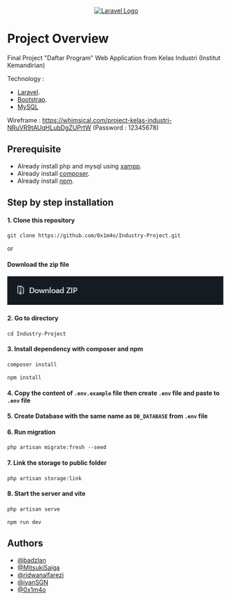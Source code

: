 <p align="center"><a href="https://laravel.com" target="_blank"><img src="https://raw.githubusercontent.com/laravel/art/master/logo-lockup/5%20SVG/2%20CMYK/1%20Full%20Color/laravel-logolockup-cmyk-red.svg" width="400" alt="Laravel Logo"></a></p>

# Project Overview
Final Project "Daftar Program" Web Application from Kelas Industri (Institut Kemandirian)

Technology :
- [Laravel](https://laravel.com/).
- [Bootstrap](https://getbootstrap.com/).
- [MySQL](https://www.mysql.com/)

Wireframe : https://whimsical.com/project-kelas-industri-NRuVR9tAUqHLubDgZUPrtW (Password : 12345678)

## Prerequisite
- Already install php and mysql using [xampp](https://www.apachefriends.org/download.html).
- Already install [composer](https://getcomposer.org/download/).
- Already install [npm](https://www.npmjs.com/package/npm).

## Step by step installation
#### 1. Clone this repository
```
git clone https://github.com/0x1m4o/Industry-Project.git
```
or 
#### Download the zip file
![download zip](https://github.com/0x1m4o/Industry-Project/blob/main/public/img/image.png)

#### 2. Go to directory 
```
cd Industry-Project
```

#### 3. Install dependency with composer and npm
```
composer install
```
```
npm install
```

#### 4. Copy the content of ```.env.example``` file then create ```.env``` file and paste to ```.env``` file

#### 5. Create Database with the same name as ```DB_DATABASE``` from   ```.env``` file

#### 6. Run migration
```
php artisan migrate:fresh --seed
```

#### 7. Link the storage to public folder
```
php artisan storage:link
```

#### 8. Start the server and vite
```
php artisan serve
```
```
npm run dev
```

## Authors

- [@badzlan](https://github.com/badzlan)
- [@MitsukiSaiga](https://github.com/MitsukiSaiga)
- [@ridwanalfarezi](https://github.com/ridwanalfarezi)
- [@iyanSGN](https://github.com/iyanSGN)
- [@0x1m4o](https://github.com/0x1m4o)
